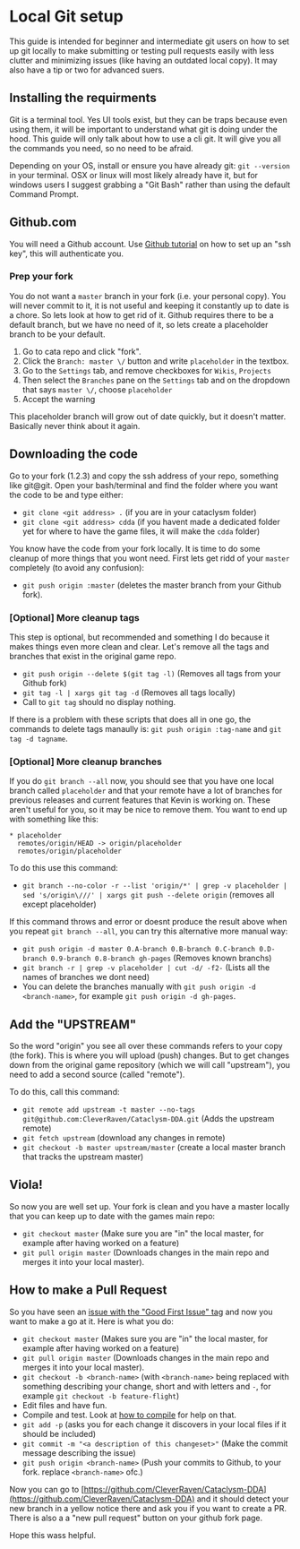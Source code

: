 
# Local Git setup

This guide is intended for beginner and intermediate git users on how to set up git locally to make submitting or testing
pull requests easily with less clutter and minimizing issues (like having an outdated local copy). It may also have a tip
or two for advanced suers.

## Installing the requirments

Git is a terminal tool. Yes UI tools exist, but they can be traps because even using them, it will be important to understand
what git is doing under the hood. This guide will only talk about how to use a cli git. It will give you all the commands you
need, so no need to be afraid.

Depending on your OS, install or ensure you have already git: `git --version` in your terminal. OSX or linux will most likely
already have it, but for windows users I suggest grabbing a "Git Bash" rather than using the default Command Prompt.

## Github.com

You will need a Github account. Use [Github tutorial](https://help.github.com/en/articles/connecting-to-github-with-ssh)  on how to set up an "ssh key", this will authenticate you.

### Prep your fork

You do not want a `master` branch in your fork (i.e. your personal copy). You will never commit to it, it is not useful and
keeping it constantly up to date is a chore. So lets look at how to get rid of it. Github requires there to be a default
branch, but we have no need of it, so lets create a placeholder branch to be your default. 

1. Go to cata repo and click "fork".
2. Click the `Branch: master \/` button and write `placeholder` in the textbox.
3. Go to the `Settings` tab, and remove checkboxes for `Wikis`, `Projects`
4. Then select the `Branches` pane on the `Settings` tab and on the dropdown that says `master \/`, choose `placeholder`
5. Accept the warning

This placeholder branch will grow out of date quickly, but it doesn't matter. Basically never think about it again.

## Downloading the code

Go to your fork (1.2.3) and copy the ssh address of your repo, something like git@git. Open your bash/terminal and find the
folder where you want the code to be and type either:

 - `git clone <git address> .` (if you are in your cataclysm folder)
 - `git clone <git address> cdda` (if you havent made a dedicated folder yet for where to have the game files, it will make the `cdda` folder)

You know have the code from your fork locally. It is time to do some cleanup of more things that you wont need. First lets get
ridd of your `master` completely (to avoid any confusion):

 - `git push origin :master` (deletes the master branch from your Github fork).

### [Optional] More cleanup tags

This step is optional, but recommended and something I do because it makes things even more clean and clear. Let's remove all the tags
and branches that exist in the original game repo.

 - `git push origin --delete $(git tag -l)` (Removes all tags from your Github fork)
 - `git tag -l | xargs git tag -d` (Removes all tags locally)
 - Call to `git tag` should no display nothing.

If there is a problem with these scripts that does all in one go, the commands to delete tags manaully is: `git push origin :tag-name` and
`git tag -d tagname`.

### [Optional] More cleanup branches

If you do `git branch --all` now, you should see that you have one local branch called `placeholder` and that your remote have a lot of
branches for previous releases and current features that Kevin is working on. These aren't useful for you, so it may be nice to remove them.
You want to end up with something like this:

```
* placeholder
  remotes/origin/HEAD -> origin/placeholder
  remotes/origin/placeholder
```

To do this use this command:

 - `git branch --no-color -r --list 'origin/*' | grep -v placeholder | sed 's/origin\///' | xargs git push --delete origin` (removes all except placeholder)

If this command throws and error or doesnt produce the result above when you repeat `git branch --all`, you can try this alternative more manual way:

 - `git push origin -d master 0.A-branch 0.B-branch 0.C-branch 0.D-branch 0.9-branch 0.8-branch gh-pages` (Removes known branchs)
 - `git branch -r | grep -v placeholder | cut -d/ -f2-` (Lists all the names of branches we dont need)
 - You can delete the branches manually with `git push origin -d <branch-name>`, for example `git push origin -d gh-pages`. 


## Add the "UPSTREAM"

So the word "origin" you see all over these commands refers to your copy (the fork). This is where you will upload (push) changes. But to get changes
down from the original game repository (which we will call "upstream"), you need to add a second source (called "remote").

To do this, call this command:

 - `git remote add upstream -t master --no-tags  git@github.com:CleverRaven/Cataclysm-DDA.git` (Adds the upstream remote)
 - `git fetch upstream` (download any changes in remote)
 - `git checkout -b master upstream/master` (create a local master branch that tracks the upstream master)

## Viola!

So now you are well set up. Your fork is clean and you have a master locally that you can keep up to date with the games main repo:

 - `git checkout master` (Make sure you are "in" the local master, for example after having worked on a feature)
 - `git pull origin master` (Downloads changes in the main repo and merges it into your local master).

## How to make a Pull Request

So you have seen an [issue with the "Good First Issue" tag](https://github.com/CleverRaven/Cataclysm-DDA/issues?q=is%3Aopen+is%3Aissue+label%3A%22Good+First+Issue%22) and now you want to make a go at it. Here is what you do:

 - `git checkout master` (Makes sure you are "in" the local master, for example after having worked on a feature)
 - `git pull origin master` (Downloads changes in the main repo and merges it into your local master).
 - `git checkout -b <branch-name>` (with `<branch-name>` being replaced with something describing your change, short and with letters and `-`, for example `git checkout -b feature-flight`)
 - Edit files and have fun.
 - Compile and test. Look at [how to compile](https://github.com/CleverRaven/Cataclysm-DDA/blob/master/COMPILING.md) for help on that.
 - `git add -p` (asks you for each change it discovers in your local files if it should be included)
 - `git commit -m "<a description of this changeset>"` (Make the commit message describing the issue)
 - `git push origin <branch-name>` (Push your commits to Github, to your fork. replace `<branch-name>` ofc.)

Now you can go to [https://github.com/CleverRaven/Cataclysm-DDA](https://github.com/CleverRaven/Cataclysm-DDA) and it should detect your new branch 
in a yellow notice there and ask you if you want to create a PR. There is also a a "new pull request" button on your github fork page.

Hope this wass helpful.
